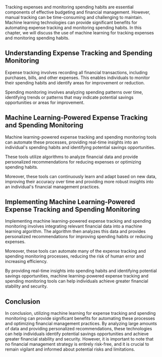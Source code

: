 
Tracking expenses and monitoring spending habits are essential components of effective budgeting and financial management. However, manual tracking can be time-consuming and challenging to maintain. Machine learning technologies can provide significant benefits for automating expense tracking and monitoring spending habits. In this chapter, we will discuss the use of machine learning for tracking expenses and monitoring spending habits.

Understanding Expense Tracking and Spending Monitoring
------------------------------------------------------

Expense tracking involves recording all financial transactions, including purchases, bills, and other expenses. This enables individuals to monitor their spending habits and identify areas for improvement or reduction.

Spending monitoring involves analyzing spending patterns over time, identifying trends or patterns that may indicate potential savings opportunities or areas for improvement.

Machine Learning-Powered Expense Tracking and Spending Monitoring
-----------------------------------------------------------------

Machine learning-powered expense tracking and spending monitoring tools can automate these processes, providing real-time insights into an individual's spending habits and identifying potential savings opportunities.

These tools utilize algorithms to analyze financial data and provide personalized recommendations for reducing expenses or optimizing spending habits.

Moreover, these tools can continuously learn and adapt based on new data, improving their accuracy over time and providing more robust insights into an individual's financial management practices.

Implementing Machine Learning-Powered Expense Tracking and Spending Monitoring
------------------------------------------------------------------------------

Implementing machine learning-powered expense tracking and spending monitoring involves integrating relevant financial data into a machine learning algorithm. The algorithm then analyzes this data and provides personalized recommendations for improving spending habits or reducing expenses.

Moreover, these tools can automate many of the expense tracking and spending monitoring processes, reducing the risk of human error and increasing efficiency.

By providing real-time insights into spending habits and identifying potential savings opportunities, machine learning-powered expense tracking and spending monitoring tools can help individuals achieve greater financial stability and security.

Conclusion
----------

In conclusion, utilizing machine learning for expense tracking and spending monitoring can provide significant benefits for automating these processes and optimizing financial management practices. By analyzing large amounts of data and providing personalized recommendations, these technologies can help individuals identify potential savings opportunities and achieve greater financial stability and security. However, it is important to note that no financial management strategy is entirely risk-free, and it is crucial to remain vigilant and informed about potential risks and limitations.
